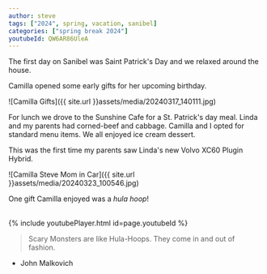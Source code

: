 ```yaml
---
author: steve
tags: ["2024", spring, vacation, sanibel]
categories: ["spring break 2024"]
youtubeId: QW6AR86UleA
---
```

The first day on Sanibel was Saint Patrick's Day and we relaxed around the house.  

Camilla opened some early gifts for her upcoming birthday.  

![Camilla Gifts]({{ site.url }}assets/media/20240317_140111.jpg)  

For lunch we drove to the Sunshine Cafe for a St. Patrick's day meal.  Linda and my parents had corned-beef and cabbage.  Camilla and I opted for standard menu items.  We all enjoyed ice cream dessert.   

This was the first time my parents saw Linda's new Volvo XC60 Plugin Hybrid.  

![Camilla Steve Mom in Car]({{ site.url }}assets/media/20240323_100546.jpg)  

One gift Camilla enjoyed was a *hula hoop*!  
  
<br/>
{% include youtubePlayer.html id=page.youtubeId %}
<br/>
  
> Scary Monsters are like Hula-Hoops.  They come in and out of fashion.  

- John Malkovich  
